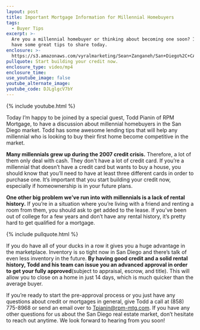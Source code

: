 ```yaml
---
layout: post
title: Important Mortgage Information for Millennial Homebuyers
tags:
  - Buyer Tips
excerpt: >-
  Are you a millennial homebuyer or thinking about becoming one soon? If so, we
  have some great tips to share today.
enclosure: >-
  https://s3.amazonaws.com/vyralmarketing/Sean+Zanganeh/San+Diego%2C+CA+Real+Estate+Millennials+in+the+Market.mp4
pullquote: Start building your credit now.
enclosure_type: video/mp4
enclosure_time:
use_youtube_image: false
youtube_alternate_image:
youtube_code: DJLglgcV7bY
---
```



{% include youtube.html %}

Today I’m happy to be joined by a special guest, Todd Pianin of RPM Mortgage, to have a discussion about millennial homebuyers in the San Diego market. Todd has some awesome lending tips that will help any millennial who is looking to buy their first home become competitive in the market.

**Many millennials grew up during the 2007 credit crisis.** Therefore, a lot of them only deal with cash. They don't have a lot of credit card. If you’re a millennial that doesn’t have a credit card but wants to buy a house, you should know that you’ll need to have at least three different cards in order to purchase one. It’s important that you start building your credit now, especially if homeownership is in your future plans.

**One other big problem we’ve run into with millennials is a lack of rental history.** If you’re in a situation where you’re living with a friend and renting a room from them, you should ask to get added to the lease. If you’ve been out of college for a few years and don’t have any rental history, it’s pretty hard to get qualified for a mortgage.

{% include pullquote.html %}

If you do have all of your ducks in a row it gives you a huge advantage in the marketplace. Inventory is so tight now in San Diego and there’s talk of even less inventory in the future. **By having good credit and a solid rental history, Todd and his team can issue you an advanced approval in order to get your fully approved**(subject to appraisal, escrow, and title). This will allow you to close on a home in just 14 days, which is much quicker than the average buyer.

If you’re ready to start the pre-approval process or you just have any questions about credit or mortgages in general, give Todd a call at (858) 775-8968 or send an email over to Tpianin@rpm-mtg.com. If you have any other questions for us about the San Diego real estate market, don’t hesitate to reach out anytime. We look forward to hearing from you soon!